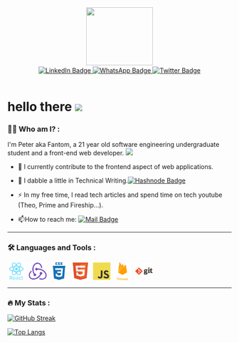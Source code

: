 <!--- <h1 align="center"> Fantom. </h1> --->

<div id="header" align="center">
  <img src="https://media.giphy.com/media/v1.Y2lkPTc5MGI3NjExbThpMzlqbmFqOXg0M2FhaGdpdnZoNzZ5cjg2NG0zdndmMjA0aW9zYiZlcD12MV9pbnRlcm5hbF9naWZfYnlfaWQmY3Q9Zw/f3iwJFOVOwuy7K6FFw/giphy.gif" width="150" height="130"/>
</div>

<div id="badges" align="center">
  <a href="https://www.linkedin.com/in/peter-fantom">
    <img src="https://img.shields.io/badge/LinkedIn-blue?style=for-the-badge&logo=linkedin&logoColor=white" alt="LinkedIn Badge"/>
  </a>
  <a href="https://wa.me/+2347085633995">
    <img src="https://img.shields.io/badge/WhatsApp-green?style=for-the-badge&logo=whatsapp&logoColor=white" alt="WhatsApp Badge"/>
  </a>
  <a href="https://twitter.com/Fantom7th">
    <img src="https://img.shields.io/badge/Twitter-blue?style=for-the-badge&logo=twitter&logoColor=white" alt="Twitter Badge"/>
  </a>
</div>

<div align="center">
  <img src="https://komarev.com/ghpvc/?username=Fantom-01&style=flat-square&color=blue" alt=""/>
</div>
<h1>
  hello there
  <img src="https://media.giphy.com/media/hvRJCLFzcasrR4ia7z/giphy.gif" width="30px"/>
</h1>

### :man_technologist: Who am I? :

I'm Peter aka Fantom, a 21 year old software engineering undergraduate student and a front-end web developer. <img src="https://media.giphy.com/media/WUlplcMpOCEmTGBtBW/giphy.gif" width="30">

- :telescope: I currently contribute to the frontend aspect of web applications.

- :seedling: I dabble a little in Technical Writing.[![Hashnode Badge](https://img.shields.io/badge/Hashnode-blue?style=flat&logo=Hashnode&logoColor=white)](https://fantom0.hashnode.dev/)

- :zap: In my free time, I read tech articles and spend time on tech youtube (Theo, Prime and Fireship...).

- :mailbox:How to reach me: [![Mail Badge](https://img.shields.io/badge/Mail-red?style=flat&logo=Gmail&logoColor=white)](mailto:fantom.7th@gmail.com)

---

### :hammer_and_wrench: Languages and Tools :

<div>
  <img src="https://github.com/devicons/devicon/blob/master/icons/react/react-original-wordmark.svg" title="React" alt="React" width="40" height="40"/>&nbsp;
  <img src="https://github.com/devicons/devicon/blob/master/icons/redux/redux-original.svg" title="Redux" alt="Redux " width="40" height="40"/>&nbsp;
  <img src="https://github.com/devicons/devicon/blob/master/icons/css3/css3-plain-wordmark.svg"  title="CSS3" alt="CSS" width="40" height="40"/>&nbsp;
  <img src="https://github.com/devicons/devicon/blob/master/icons/html5/html5-original.svg" title="HTML5" alt="HTML" width="40" height="40"/>&nbsp;
  <img src="https://github.com/devicons/devicon/blob/master/icons/javascript/javascript-original.svg" title="JavaScript" alt="JavaScript" width="40" height="40"/>&nbsp;
  <img src="https://github.com/devicons/devicon/blob/master/icons/firebase/firebase-plain-wordmark.svg" title="Firebase" alt="Firebase" width="40" height="40"/>&nbsp;
  <img src="https://github.com/devicons/devicon/blob/master/icons/git/git-original-wordmark.svg" title="Git" **alt="Git" width="40" height="40"/>
</div>

---

### :fire: My Stats :

[![GitHub Streak](http://github-readme-streak-stats.herokuapp.com?user=Fantom-01&theme=dark&background=000000)](https://git.io/streak-stats)

[![Top Langs](https://github-readme-stats.vercel.app/api/top-langs/?username=Fantom-01&layout=compact&theme=vision-friendly-dark)](https://github.com/anuraghazra/github-readme-stats)

<!-- BLOG-POST-LIST:START -->
<!-- BLOG-POST-LIST:END -->

